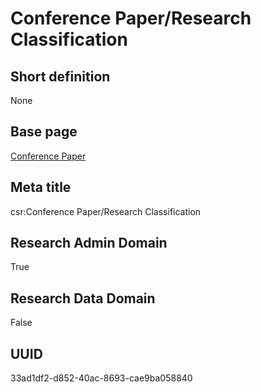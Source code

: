 # Conference Paper/Research Classification
## Short definition
None
## Base page
[Conference Paper](https://github.com/EuroCRIS/CASRAI-Dictionairies/blob/main/Objects/Conference%20Paper.md)
## Meta title
csr:Conference Paper/Research Classification
## Research Admin Domain
True
## Research Data Domain
False
## UUID
33ad1df2-d852-40ac-8693-cae9ba058840
